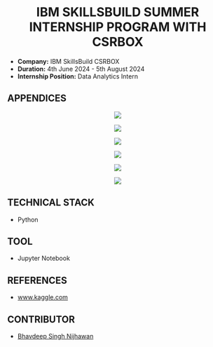 <h1 align="center">IBM SKILLSBUILD SUMMER INTERNSHIP PROGRAM WITH CSRBOX</h1>

- **Company:**  IBM SkillsBuild CSRBOX
- **Duration:** 4th June 2024 - 5th August 2024
- **Internship Position:** Data Analytics Intern
  
## APPENDICES

<p align="center">
  <img src="https://github.com/user-attachments/assets/9936b7c6-cc18-4594-93e6-996cda79512e" />
</p>
<p align="center">
  <img src="https://github.com/user-attachments/assets/182a6e4b-1e82-4a18-bdd2-06a19da4c602" />
</p>
<p align="center">
  <img src="https://github.com/user-attachments/assets/58434b27-2768-4d56-b6b7-0e3c8f24a74e" />
</p>
<p align="center">
  <img src="https://github.com/user-attachments/assets/89d9e543-a500-4449-a939-7f75d90995e8" />
</p>
<p align="center">
  <img src="https://github.com/user-attachments/assets/a7ff602e-37b9-488a-8cc1-49853619449e" />
</p>
<p align="center">
  <img src="https://github.com/user-attachments/assets/bdcfca2f-1a60-4b53-991a-d6f02fc6ef32" />
</p>

## TECHNICAL STACK

- Python

## TOOL

- Jupyter Notebook

## REFERENCES

- www.kaggle.com

## CONTRIBUTOR

- [Bhavdeep Singh Nijhawan](https://www.linkedin.com/in/bhavdeep-singh-nijhawan-739634280)
